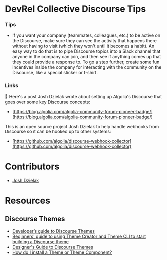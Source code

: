 # DevRel Collective Discourse Tips

### Tips

- If you want your company (teammates, colleagues, etc.) to be active on the Discourse, make sure they can see the activity that happens there without having to visit (which they won't until it becomes a habit). An easy way to do that is to pipe Discourse topics into a Slack channel that anyone in the company can join, and then see if anything comes up that they could provide a response to. To go a step further, create some fun incentives inside the company for interacting with the community on the Discourse, like a special sticker or t-shirt.

### Links

👋  Here's a post Josh Dzielak wrote about setting up Algolia's Discourse that goes over some key Discourse concepts: 

- [https://blog.algolia.com/algolia-community-forum-pioneer-badge/](https://blog.algolia.com/algolia-community-forum-pioneer-badge/)

This is an open source project Josh Dzielak to help handle webhooks from Discourse so it can be hooked up to other systems:

- [https://github.com/algolia/discourse-webhook-collector](https://github.com/algolia/discourse-webhook-collector)

# Contributors 
- [Josh Dzielak](https://github.com/dzello)

# Resources

## Discourse Themes

 - [Developer’s guide to Discourse Themes](https://meta.discourse.org/t/beginners-guide-to-using-discourse-themes/91966)
 - [Beginners' guide to using Theme Creator and Theme CLI to start building a Discourse theme](https://meta.discourse.org/t/developer-s-guide-to-discourse-themes/93648)
 - [Designer's Guide to Discourse Themes](https://meta.discourse.org/t/beginners-guide-to-using-theme-creator-and-theme-cli-to-start-building-a-discourse-theme/108444)
 - [How do I install a Theme or Theme Component?](https://meta.discourse.org/t/how-do-i-install-a-theme-or-theme-component/63682)

